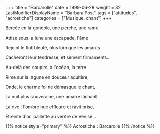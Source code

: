 +++
title = "Barcarolle"
date = 1999-06-28
weight = 32
LastModifierDisplayName = "Barbara Post"
tags = ["attitudes", "acrostiche"]
categories = ["Musique, chant"]
+++

Bercée en la gondole, une perche, une rame

Attise sous la lune une escapade, l'âme

Rejoint le flot bleuté, plus loin que les amants

Cacheront leur tendresse, et sèment firmaments...

Au-delà des soupirs, à l'océan, la terre

Rime sur la lagune en douceur adultère;

Onde, le charme fol ne démasque le chant,

La nuit plus souveraine, une amarre lâchant

La rive : l'ombre nue effleure et ravit brise,

Etreinte d'or, paillette au ventre de Venise...

{{% notice style="primary" %}}
Acrostiche : Barcarolle
{{% /notice %}}
